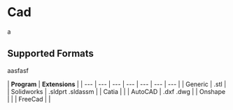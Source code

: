 # Cad

a

## Supported Formats

aasfasf

| **Program** | **Extensions** |
| --- | --- | --- | --- | --- | --- | --- |
| Generic | .stl |
| Solidworks | .sldprt .sldassm |
| Catia |  |
| AutoCAD | .dxf .dwg |
|  Onshape |  |
|  FreeCad |  |



